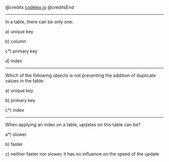 @credits
[codelex.io](https://codelex.io)
@creditsEnd

---
In a table, there can be only one:

a) unique key

b) column

c*) primary key

d) index

---
Which of the following objects is not preventing the addition of duplicate values in the table:

a) unique key

b) primary key

c*) index

---
When applying an index on a table, updates on this table can be?

a*) slower

b) faster

c) neither faster nor slower, it has no influence on the speed of the update